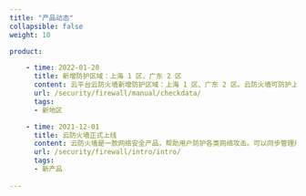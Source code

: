 ```yaml
---
title: "产品动态"
collapsible: false
weight: 10

product:

    - time: 2022-01-20
      title: 新增防护区域：上海 1 区、广东 2 区
      content: 云平台云防火墙新增防护区域：上海 1 区、广东 2 区。云防火墙可防护上海 1 区、广东 2 区、北京 3 区的公网 IP，用户可在业务系统资产页面一键开启安全防护，零成本部署，且支持弹性扩容。
      url: /security/firewall/manual/checkdata/
      tags:
      - 新地区

    - time: 2021-12-01
      title: 云防火墙正式上线
      content: 云防火墙是一款网络安全产品，帮助用户防护各类网络攻击。可以同步管理用户在不同可用区的公网IP资产；支持一键式开启防护，不影响用户的业务；支持入侵攻击防护功能，具备最新的漏洞防护特征库；支持应用级的五元组拦截策略配置。
      url: /security/firewall/intro/intro/
      tags:
      - 新产品
    
---
```


